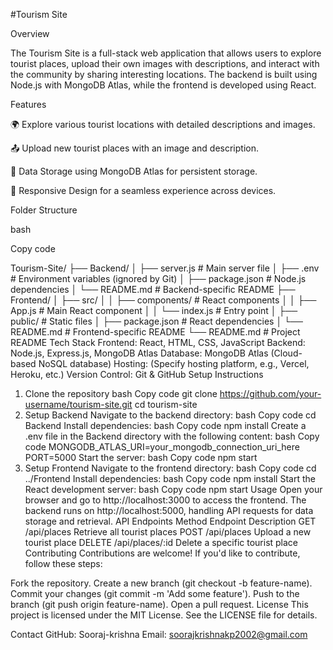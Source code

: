 #Tourism Site

Overview

The Tourism Site is a full-stack web application that allows users to explore tourist places, upload their own images with descriptions, and interact with the community by sharing interesting locations. The backend is built using Node.js with MongoDB Atlas, while the frontend is developed using React.

Features

🌍 Explore various tourist locations with detailed descriptions and images.

📤 Upload new tourist places with an image and description.

💾 Data Storage using MongoDB Atlas for persistent storage.

🔄 Responsive Design for a seamless experience across devices.

Folder Structure

bash

Copy code

Tourism-Site/
├── Backend/
│   ├── server.js           # Main server file
│   ├── .env                # Environment variables (ignored by Git)
│   ├── package.json        # Node.js dependencies
│   └── README.md           # Backend-specific README
├── Frontend/
│   ├── src/
│   │   ├── components/     # React components
│   │   ├── App.js          # Main React component
│   │   └── index.js        # Entry point
│   ├── public/             # Static files
│   ├── package.json        # React dependencies
│   └── README.md           # Frontend-specific README
└── README.md               # Project README
Tech Stack
Frontend: React, HTML, CSS, JavaScript
Backend: Node.js, Express.js, MongoDB Atlas
Database: MongoDB Atlas (Cloud-based NoSQL database)
Hosting: (Specify hosting platform, e.g., Vercel, Heroku, etc.)
Version Control: Git & GitHub
Setup Instructions
1. Clone the repository
bash
Copy code
git clone https://github.com/your-username/tourism-site.git
cd tourism-site
2. Setup Backend
Navigate to the backend directory:
bash
Copy code
cd Backend
Install dependencies:
bash
Copy code
npm install
Create a .env file in the Backend directory with the following content:
bash
Copy code
MONGODB_ATLAS_URI=your_mongodb_connection_uri_here
PORT=5000
Start the server:
bash
Copy code
npm start
3. Setup Frontend
Navigate to the frontend directory:
bash
Copy code
cd ../Frontend
Install dependencies:
bash
Copy code
npm install
Start the React development server:
bash
Copy code
npm start
Usage
Open your browser and go to http://localhost:3000 to access the frontend.
The backend runs on http://localhost:5000, handling API requests for data storage and retrieval.
API Endpoints
Method	Endpoint	Description
GET	/api/places	Retrieve all tourist places
POST	/api/places	Upload a new tourist place
DELETE	/api/places/:id	Delete a specific tourist place
Contributing
Contributions are welcome! If you'd like to contribute, follow these steps:

Fork the repository.
Create a new branch (git checkout -b feature-name).
Commit your changes (git commit -m 'Add some feature').
Push to the branch (git push origin feature-name).
Open a pull request.
License
This project is licensed under the MIT License. See the LICENSE file for details.

Contact
GitHub: Sooraj-krishna
Email: soorajkrishnakp2002@gmail.com
